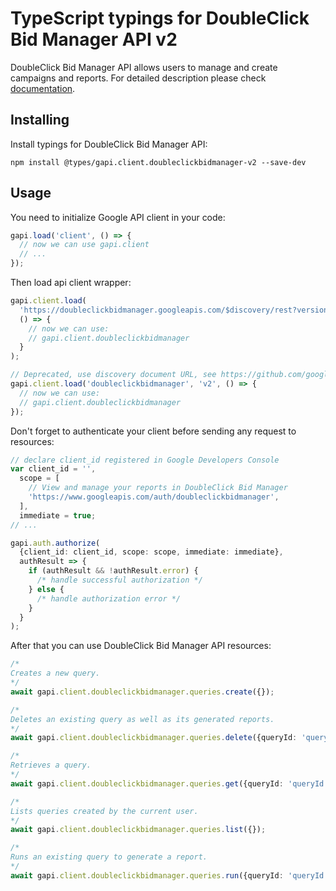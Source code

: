 # TypeScript typings for DoubleClick Bid Manager API v2

DoubleClick Bid Manager API allows users to manage and create campaigns and reports.
For detailed description please check [documentation](https://developers.google.com/bid-manager/).

## Installing

Install typings for DoubleClick Bid Manager API:

```
npm install @types/gapi.client.doubleclickbidmanager-v2 --save-dev
```

## Usage

You need to initialize Google API client in your code:

```typescript
gapi.load('client', () => {
  // now we can use gapi.client
  // ...
});
```

Then load api client wrapper:

```typescript
gapi.client.load(
  'https://doubleclickbidmanager.googleapis.com/$discovery/rest?version=v2',
  () => {
    // now we can use:
    // gapi.client.doubleclickbidmanager
  }
);
```

```typescript
// Deprecated, use discovery document URL, see https://github.com/google/google-api-javascript-client/blob/master/docs/reference.md#----gapiclientloadname----version----callback--
gapi.client.load('doubleclickbidmanager', 'v2', () => {
  // now we can use:
  // gapi.client.doubleclickbidmanager
});
```

Don't forget to authenticate your client before sending any request to resources:

```typescript
// declare client_id registered in Google Developers Console
var client_id = '',
  scope = [
    // View and manage your reports in DoubleClick Bid Manager
    'https://www.googleapis.com/auth/doubleclickbidmanager',
  ],
  immediate = true;
// ...

gapi.auth.authorize(
  {client_id: client_id, scope: scope, immediate: immediate},
  authResult => {
    if (authResult && !authResult.error) {
      /* handle successful authorization */
    } else {
      /* handle authorization error */
    }
  }
);
```

After that you can use DoubleClick Bid Manager API resources: <!-- TODO: make this work for multiple namespaces -->

```typescript
/*
Creates a new query.
*/
await gapi.client.doubleclickbidmanager.queries.create({});

/*
Deletes an existing query as well as its generated reports.
*/
await gapi.client.doubleclickbidmanager.queries.delete({queryId: 'queryId'});

/*
Retrieves a query.
*/
await gapi.client.doubleclickbidmanager.queries.get({queryId: 'queryId'});

/*
Lists queries created by the current user.
*/
await gapi.client.doubleclickbidmanager.queries.list({});

/*
Runs an existing query to generate a report.
*/
await gapi.client.doubleclickbidmanager.queries.run({queryId: 'queryId'});
```
